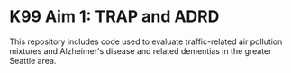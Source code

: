 # K99 Aim 1: TRAP and ADRD 
This repository includes code used to evaluate traffic-related air pollution mixtures and Alzheimer's disease and related dementias in the greater Seattle area.
